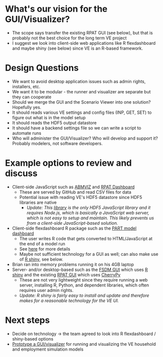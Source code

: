 # What's our vision for the GUI/Visualizer?
  - The scope says transfer the existing RPAT GUI (see below), but that is probably not the best choice for the long term VE project
  - I suggest we look into client-side web applications like R flexdashboard and maybe shiny (see below) since VE is an R-based framework.

# Design Questions
  - We want to avoid desktop application issues such as admin rights, installers, etc.
  - We want it to be modular - the runner and visualizer are separate but they can cooperate
  - Should we merge the GUI and the Scenario Viewer into one solution?  Hopefully yes.
  - It should reads various VE settings and config files (INP, GET, SET) to figure out what is in the model setup
  - It should reads the HDF5 output datastore
  - It should have a backend settings file so we can write a script to automate runs
  - Who will administer the GUI/Visualizer?  Who will develop and support it?  Probably modelers, not software developers.

# Example options to review and discuss
  - Client-side JavaScript such as [ABMVIZ](http://rsginc.github.io/ABMVIZ) and [RPAT Dashboard](http://gregorbj.github.io/RPAT_Viewer_Pilot/VizRPAT)
    - These are served by GitHub and read CSV files for data 
    - Potential issue with reading VE's HDF5 datastore since HDF5 libraries are native
      - *Update: This [library](https://github.com/HDF-NI/hdf5.node) is the only HDF5 JavaScript library and it requires Node.js, which is basically a JavaScript web server, which is not easy to setup and maintain.  This likely prevents us from a client-side JavaScript-based solution.*
  - Client-side flexdashboard R package such as the [PART model dashboard](http://rsginc.github.io/part_model)
    - The user writes R code that gets converted to HTML/JavaScript at the end of a model run
    - See [here](http://rsginc.github.io/part_model/Modeling%20Knowledge%20Sharing%20--%20PART%20Dashboard.pptx) for more details
    - Maybe not sufficient technology for a GUI as well; can also make use of [R shiny](https://shiny.rstudio.com/), see below.
   - Brian ran into memory problems running it on his 4GB laptop
  - Server- and/or desktop-based such as the [FSDM GUI](https://github.com/gregorbj/FSDM_GUI/blob/master/documentation/FSDM_Users_Guide_20161116.docx) which uses [R shiny](https://shiny.rstudio.com/) and the existing [RPAT GUI](https://planningtools.transportation.org/files/63.pdf) which uses [CherryPy](http://cherrypy.org)
    - These are not very lightweight since they require running a web server, installing R, Python, and dependent libraries, which often requires user admin rights.
    - *Update: R shiny is fairly easy to install and update and therefore makes for a reasonable technology for the VE UI.*

# Next steps
  - Decide on technology -> the team agreed to look into R flexdashboard / shiny-based options
  - [Prototype a GUI/visualizer](https://github.com/gregorbj/VisionEval/issues/46) for running and visualizing the VE household and employment simulation models
  